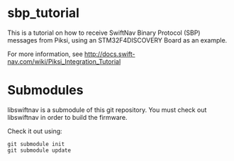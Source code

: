 sbp_tutorial
==============

This is a tutorial on how to receive SwiftNav Binary Protocol (SBP)
messages from Piksi, using an STM32F4DISCOVERY Board as an example.

For more information, see http://docs.swift-nav.com/wiki/Piksi_Integration_Tutorial

Submodules
==========

libswiftnav is a submodule of this git repository. You must check
out libswiftnav in order to build the firmware.

Check it out using:

	git submodule init
	git submodule update
